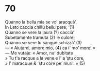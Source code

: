 # 70
  
Quanno la bella mia se vo’ aracquà’,  
In Leto caccia chillu bellu pere; ‘(1)  
Quanno se vere la laura (?) caccià’  
Subetamente tramuta (2) ‘e culore;  
Quanno se vere lu sangue schizzà’ (3)  
— « Aiutami, amore mio, (4) ca i‘ mo’ more! »  
— Me vutaje: « Amor, nu’ dubitate  
» Tu t'a racque a la vene e i’ a ’stu core,  
» I’ maracque & 'stu core pe’ muri'. » (5)  
  

